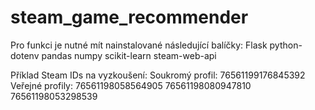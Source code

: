# steam_game_recommender
Pro funkci je nutné mít nainstalované následující balíčky:
Flask
python-dotenv
pandas
numpy
scikit-learn
steam-web-api

Příklad Steam IDs na vyzkoušení:
Soukromý profil: 76561199176845392
Veřejné profily:
76561198058564905
76561198080947810
76561198053298539